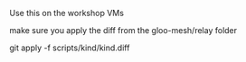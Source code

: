 Use this on the workshop VMs

make sure you apply the diff from the gloo-mesh/relay folder

git apply -f scripts/kind/kind.diff